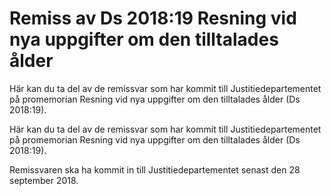 # Remiss av Ds 2018:19 Resning vid nya uppgifter om den tilltalades ålder

Här kan du ta del av de remissvar som har kommit till Justitiedepartementet på promemorian Resning vid nya uppgifter om den tilltalades ålder (Ds 2018:19).

Här kan du ta del av de remissvar som har kommit till Justitiedepartementet på promemorian Resning vid nya uppgifter om den tilltalades ålder (Ds 2018:19).

Remissvaren ska ha kommit in till Justitiedepartementet senast den
28 september 2018.
